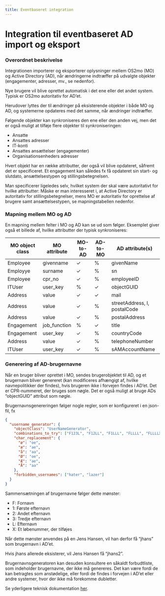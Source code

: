 ```yaml
---
title: Eventbaseret integration
---
```


# Integration til eventbaseret AD import og eksport

### Overordnet beskrivelse

Integrationen importerer og eksporterer oplysninger mellem OS2mo (MO) og Active Directory (AD), når ændringerne
indtræffer på udvalgte objekter (engagementer, adresser, mv., se nedenfor).

Nye brugere vil blive oprettet automatisk i det ene eller det andet system. Typisk er OS2mo autoritativ for AD’et.

Herudover lyttes der til ændringer på eksisterende objekter i både MO og AD, og systemerne opdateres med det samme, når
ændringer indtræffer.

Følgende objekter kan synkroniseres den ene eller den anden vej, men det er også muligt at tilføje flere objekter til
synkroniseringen:

- Ansatte
- Ansattes adresser
- IT-konti
- Ansattes ansættelser (engagementer)
- Organisationsenheders adresser

Hvert objekt har en række attributter, der også vil blive opdateret, såfremt det er specificeret. Et engagement kan
således fx få opdateret sin start- og slutdato, ansættelsestypen og stillingsbetegnelsen.

Man specificerer ligeledes selv, hvilket system der skal være autoritativt for hvilke attributter: Måske er man
interesseret i, at Active Directory er autoritativ for stillingsbetegnelser, mens MO er autoritativ for oprettelse af
brugere samt ansættelsestypen, se mapningstabellen nedenfor.

### Mapning mellem MO og AD

En mapning mellem felter i MO og AD kan se ud som følger. Eksemplet giver også et billede af, hvilke attributter der
typisk synkroniseres:

| MO object class | MO attribute | MO-to-AD | AD-to-MO | AD attribute(s)              |
| --------------- | ------------ | -------- | -------- | ---------------------------- |
| Employee        | givenname    | ✓        | %        | givenName                    |
| Employye        | surname      | ✓        | %        | sn                           |
| Employee        | cpr_no       | ✓        | %        | employeeID                   |
| ITUser          | user_key     | %        | ✓        | objectGUID                   |
| Address         | value        | ✓        | ✓        | mail                         |
| Address         | value        | ✓        | %        | streetAddress, l, postalCode |
| Address         | value        | ✓        | %        | postalAddress                |
| Engagement      | job_function | %        | ✓        | title                        |
| Engagement      | user_key     | ✓        | %        | countryCode                  |
| Address         | value        | ✓        | %        | telephoneNumber              |
| ITUser          | user_key     | ✓        | %        | sAMAccountName               |

### Generering af AD-brugernavne

Når en bruger bliver oprettet i MO, sendes brugerobjektet til AD, og et brugernavn bliver genereret (kan modificeres
afhængigt af, hvilke navnepolitikker der findes), hvis brugeren ikke i forvejen findes i AD’et. Det er CPR-nummeret, der
bruges som nøgle. Det er også muligt at bruge ADs “objectGUID” attribut som nøgle.

Brugernavnsgenereringen følger nogle regler, som er konfigureret i en json-fil, fx

```json
{
  "username_generator": {
    "objectClass": "UserNameGenerator",
    "combinations_to_try": ["F123L", "F12LL", "F1LLL", "FLLLL", "FLLLLX"],
    "char_replacement": {
      "ø": "oe",
      "æ": "ae",
      "å": "aa",
      "Ø": "oe",
      "Æ": "ae",
      "Å": "aa"
    },
    "forbidden_usernames": ["hater", "lazer"]
  }
}
```

Sammensætningen af brugernavne følger dette mønster:

- F: Fornavn
- 1: Første efternavn
- 2: Andet efternavn
- 3: Tredje efternavn
- L: Efternavn
- X: Et løbenummer, der tilføjes

Når dette mønster anvendes på en Jens Hansen, vil han derfor få “jhans” som brugernavn i AD’et.

Hvis jhans allerede eksisterer, vil Jens Hansen få “jhans2”.

Brugernavnsgeneratoren kan desuden konsultere en såkaldt forbudtliste, som indeholder brugernavne, der ikke må
genereres. Det kan være fordi de kan betragtes som anstødelige, eller fordi de findes i forvejen i AD’et eller andre
systemer, hvor der ikke må forekomme dubletter.

Se yderligere teknisk dokumentation [her](https://github.com/magenta-aps/os2mo-ldap-import-export).

